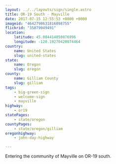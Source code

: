 ```yaml
---
layout: ../../layouts/sign/single.astro
title: OR-19 South - Mayville
date: 2017-07-15 12:55:53 +0000 +0000
imageid: "4642798631816098755"
flickrid: "35879949491"
location:
    latitude: 45.084414850876996
    longitude: -120.19270420074464
country:
    name: United States
    slug: united-states
state:
    name: Oregon
    slug: oregon
county:
    name: Gilliam County
    slug: gilliam
tags:
    - big-green-sign
    - welcome-sign
    - mayville
highway:
    - or19
statePages:
    - state/oregon
countyPages:
    - state/oregon/gilliam
oregonhighway:
    - john-day-highway

---
```

Entering the community of Mayville on OR-19 south.